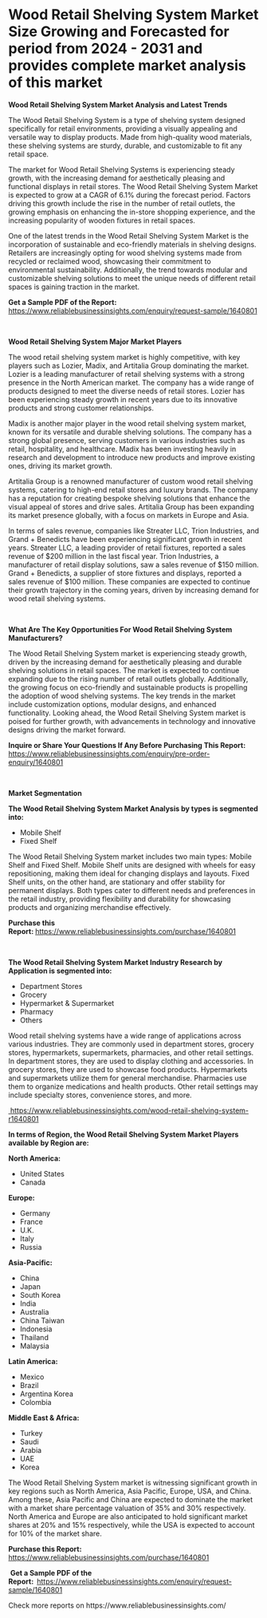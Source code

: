 <p><h1>Wood Retail Shelving System Market Size Growing and Forecasted for period from 2024 - 2031 and provides complete market analysis of this market</h1></p><p><strong>Wood Retail Shelving System Market Analysis and Latest Trends</strong></p>
<p><p>The Wood Retail Shelving System is a type of shelving system designed specifically for retail environments, providing a visually appealing and versatile way to display products. Made from high-quality wood materials, these shelving systems are sturdy, durable, and customizable to fit any retail space.</p><p>The market for Wood Retail Shelving Systems is experiencing steady growth, with the increasing demand for aesthetically pleasing and functional displays in retail stores. The Wood Retail Shelving System Market is expected to grow at a CAGR of 6.1% during the forecast period. Factors driving this growth include the rise in the number of retail outlets, the growing emphasis on enhancing the in-store shopping experience, and the increasing popularity of wooden fixtures in retail spaces.</p><p>One of the latest trends in the Wood Retail Shelving System Market is the incorporation of sustainable and eco-friendly materials in shelving designs. Retailers are increasingly opting for wood shelving systems made from recycled or reclaimed wood, showcasing their commitment to environmental sustainability. Additionally, the trend towards modular and customizable shelving solutions to meet the unique needs of different retail spaces is gaining traction in the market.</p></p>
<p><strong>Get a Sample PDF of the Report:&nbsp;</strong> <a href="https://www.reliablebusinessinsights.com/enquiry/request-sample/1640801">https://www.reliablebusinessinsights.com/enquiry/request-sample/1640801</a></p>
<p>&nbsp;</p>
<p><strong>Wood Retail Shelving System Major Market Players</strong></p>
<p><p>The wood retail shelving system market is highly competitive, with key players such as Lozier, Madix, and Artitalia Group dominating the market. Lozier is a leading manufacturer of retail shelving systems with a strong presence in the North American market. The company has a wide range of products designed to meet the diverse needs of retail stores. Lozier has been experiencing steady growth in recent years due to its innovative products and strong customer relationships.</p><p>Madix is another major player in the wood retail shelving system market, known for its versatile and durable shelving solutions. The company has a strong global presence, serving customers in various industries such as retail, hospitality, and healthcare. Madix has been investing heavily in research and development to introduce new products and improve existing ones, driving its market growth.</p><p>Artitalia Group is a renowned manufacturer of custom wood retail shelving systems, catering to high-end retail stores and luxury brands. The company has a reputation for creating bespoke shelving solutions that enhance the visual appeal of stores and drive sales. Artitalia Group has been expanding its market presence globally, with a focus on markets in Europe and Asia.</p><p>In terms of sales revenue, companies like Streater LLC, Trion Industries, and Grand + Benedicts have been experiencing significant growth in recent years. Streater LLC, a leading provider of retail fixtures, reported a sales revenue of $200 million in the last fiscal year. Trion Industries, a manufacturer of retail display solutions, saw a sales revenue of $150 million. Grand + Benedicts, a supplier of store fixtures and displays, reported a sales revenue of $100 million. These companies are expected to continue their growth trajectory in the coming years, driven by increasing demand for wood retail shelving systems.</p></p>
<p>&nbsp;</p>
<p><strong>What Are The Key Opportunities For Wood Retail Shelving System Manufacturers?</strong></p>
<p><p>The Wood Retail Shelving System market is experiencing steady growth, driven by the increasing demand for aesthetically pleasing and durable shelving solutions in retail spaces. The market is expected to continue expanding due to the rising number of retail outlets globally. Additionally, the growing focus on eco-friendly and sustainable products is propelling the adoption of wood shelving systems. The key trends in the market include customization options, modular designs, and enhanced functionality. Looking ahead, the Wood Retail Shelving System market is poised for further growth, with advancements in technology and innovative designs driving the market forward.</p></p>
<p><strong>Inquire or Share Your Questions If Any Before Purchasing This Report:</strong> <a href="https://www.reliablebusinessinsights.com/enquiry/pre-order-enquiry/1640801">https://www.reliablebusinessinsights.com/enquiry/pre-order-enquiry/1640801</a></p>
<p>&nbsp;</p>
<p><strong>Market Segmentation</strong></p>
<p><strong>The Wood Retail Shelving System Market Analysis by types is segmented into:</strong></p>
<p><ul><li>Mobile Shelf</li><li>Fixed Shelf</li></ul></p>
<p><p>The Wood Retail Shelving System market includes two main types: Mobile Shelf and Fixed Shelf. Mobile Shelf units are designed with wheels for easy repositioning, making them ideal for changing displays and layouts. Fixed Shelf units, on the other hand, are stationary and offer stability for permanent displays. Both types cater to different needs and preferences in the retail industry, providing flexibility and durability for showcasing products and organizing merchandise effectively.</p></p>
<p><strong>Purchase this Report:&nbsp;</strong><a href="https://www.reliablebusinessinsights.com/purchase/1640801">https://www.reliablebusinessinsights.com/purchase/1640801</a></p>
<p>&nbsp;</p>
<p><strong>The Wood Retail Shelving System Market Industry Research by Application is segmented into:</strong></p>
<p><ul><li>Department Stores</li><li>Grocery</li><li>Hypermarket & Supermarket</li><li>Pharmacy</li><li>Others</li></ul></p>
<p><p>Wood retail shelving systems have a wide range of applications across various industries. They are commonly used in department stores, grocery stores, hypermarkets, supermarkets, pharmacies, and other retail settings. In department stores, they are used to display clothing and accessories. In grocery stores, they are used to showcase food products. Hypermarkets and supermarkets utilize them for general merchandise. Pharmacies use them to organize medications and health products. Other retail settings may include specialty stores, convenience stores, and more.</p></p>
<p><a href="https://www.reliablebusinessinsights.com/wood-retail-shelving-system-r1640801">&nbsp;https://www.reliablebusinessinsights.com/wood-retail-shelving-system-r1640801</a></p>
<p><strong>In terms of Region, the Wood Retail Shelving System Market Players available by Region are:</strong></p>
<p>
    <p> <strong> North America: </strong>
        <ul>
            <li>United States</li>
            <li>Canada</li>
        </ul>
        </p> 
    <p> <strong> Europe: </strong>
        <ul>
            <li>Germany</li>
            <li>France</li>
            <li>U.K.</li>
            <li>Italy</li>
            <li>Russia</li>
        </ul>
        </p> 
    <p> <strong> Asia-Pacific: </strong>
        <ul>
            <li>China</li>
            <li>Japan</li>
            <li>South Korea</li>
            <li>India</li>
            <li>Australia</li>
            <li>China Taiwan</li>
            <li>Indonesia</li>
            <li>Thailand</li>
            <li>Malaysia</li>
        </ul>
        </p> 
    <p> <strong> Latin America: </strong>
        <ul>
            <li>Mexico</li>
            <li>Brazil</li>
            <li>Argentina Korea</li>
            <li>Colombia</li>
        </ul>
        </p> 
    <p> <strong> Middle East & Africa: </strong>
        <ul>
            <li>Turkey</li>
            <li>Saudi</li>
            <li>Arabia</li>
            <li>UAE</li>
            <li>Korea</li>
        </ul>
    </p>
    </p>
<p><p>The Wood Retail Shelving System market is witnessing significant growth in key regions such as North America, Asia Pacific, Europe, USA, and China. Among these, Asia Pacific and China are expected to dominate the market with a market share percentage valuation of 35% and 30% respectively. North America and Europe are also anticipated to hold significant market shares at 20% and 15% respectively, while the USA is expected to account for 10% of the market share.</p></p>
<p><strong>Purchase this Report: </strong><a href="https://www.reliablebusinessinsights.com/purchase/1640801">https://www.reliablebusinessinsights.com/purchase/1640801</a></p>
<p>&nbsp;<strong>Get a Sample PDF of the Report:&nbsp;&nbsp;</strong><a href="https://www.reliablebusinessinsights.com/enquiry/request-sample/1640801">https://www.reliablebusinessinsights.com/enquiry/request-sample/1640801</a></p>
<p><strong></strong></p>
<p>Check more reports on https://www.reliablebusinessinsights.com/</p>